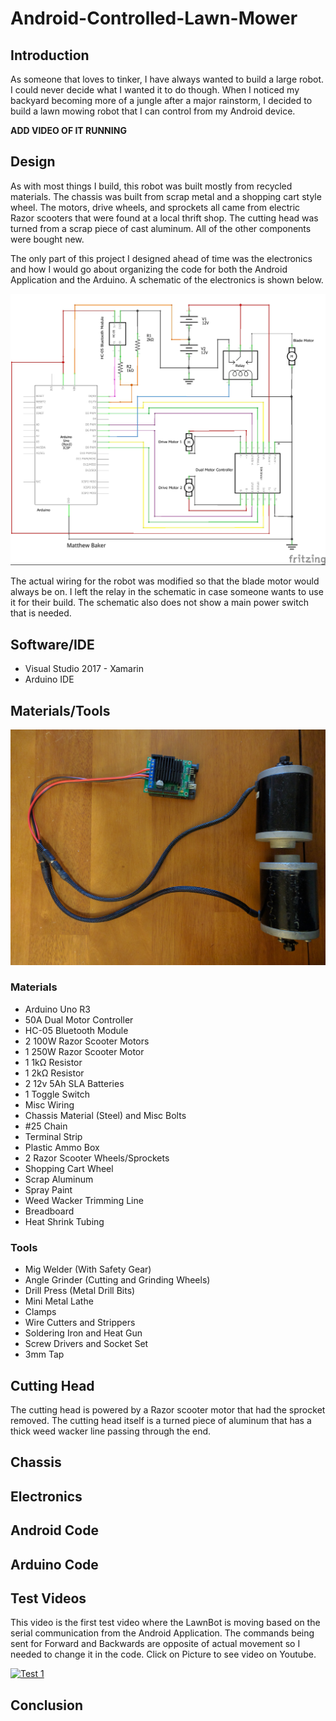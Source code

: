 # Android-Controlled-Lawn-Mower
<h2> Introduction </h2>
<p>As someone that loves to tinker, I have always wanted to build a large robot. I could never decide what I wanted it to do though. When I noticed my backyard becoming more of a jungle after a major rainstorm, I decided to build a lawn mowing robot that I can control from my Android device.</p> 
<b>ADD VIDEO OF IT RUNNING</b>
<h2>Design</h2>
<p>As with most things I build, this robot was built mostly from recycled materials. The chassis was built from scrap metal and a shopping cart style wheel. The motors, drive wheels, and sprockets all came from electric Razor scooters that were found at a local thrift shop. The cutting head was turned from a scrap piece of cast aluminum. All of the other components were bought new.</p>
<p>The only part of this project I designed ahead of time was the electronics and how I would go about organizing the code for both the Android Application and the Arduino. A schematic of the electronics is shown below. </p> 
<img src = "https://github.com/mbaker92/Android-Controlled-Lawn-Mower/blob/master/Pictures/LawnMower1Updated_schem.jpg?raw=true"> 
<p>The actual wiring for the robot was modified so that the blade motor would always be on. I left the relay in the schematic in case someone wants to use it for their build. The schematic also does not show a main power switch that is needed.</p>
<h2>Software/IDE</h2>
<ul>
  <li>Visual Studio 2017 - Xamarin</li>
  <li>Arduino IDE</li>
</ul>
<h2>Materials/Tools</h2>
<img src="https://github.com/mbaker92/Android-Controlled-Lawn-Mower/blob/master/Pictures/IMG_20180413_184312.jpg?raw=true">
<h3>Materials</h3>
<ul>
  <li>Arduino Uno R3 </li>
  <li>50A Dual Motor Controller</li>
  <li>HC-05 Bluetooth Module</li>
  <li>2 100W Razor Scooter Motors</li>
  <li>1 250W Razor Scooter Motor</li>
  <li>1 1k&#8486 Resistor</li>
  <li>1 2k&#8486 Resistor</li>
  <li>2 12v 5Ah SLA Batteries</li>
  <li>1 Toggle Switch</li>
  <li>Misc Wiring</li>
  <li>Chassis Material (Steel) and Misc Bolts</li>
  <li>#25 Chain</li>
  <li>Terminal Strip</li>
  <li>Plastic Ammo Box</li>
  <li>2 Razor Scooter Wheels/Sprockets</li>
  <li>Shopping Cart Wheel</li>
  <li>Scrap Aluminum</li>
  <li>Spray Paint</li>
  <li>Weed Wacker Trimming Line</li>
  <li>Breadboard</li>
  <li>Heat Shrink Tubing</li>
</ul>
<h3>Tools</h3>
<ul>
  <li>Mig Welder (With Safety Gear)</li>
  <li>Angle Grinder (Cutting and Grinding Wheels)</li>
  <li>Drill Press (Metal Drill Bits)</li>
  <li>Mini Metal Lathe</li>
  <li>Clamps</li>
  <li>Wire Cutters and Strippers</li>
  <li>Soldering Iron and Heat Gun</li>
  <li>Screw Drivers and Socket Set</li>
  <li>3mm Tap</li>
</ul>
<h2>Cutting Head</h2>
<p>The cutting head is powered by a Razor scooter motor that had the sprocket removed. The cutting head itself is a turned piece of aluminum that has a thick weed wacker line passing through the end. 
<h2>Chassis</h2>
<h2>Electronics</h2>
<h2>Android Code</h2>
<h2>Arduino Code</h2>
<h2>Test Videos</h2>
<p>This video is the first test video where the LawnBot is moving based on the serial communication from the Android Application. The commands being sent for Forward and Backwards are opposite of actual movement so I needed to change it in the code. Click on Picture to see video on Youtube.</p>

[![Test 1](https://img.youtube.com/vi/AuVcFB6_y2I/0.jpg)](https://www.youtube.com/watch?v=AuVcFB6_y2I "Test 1" )

<h2>Conclusion</h2>
<img src="
